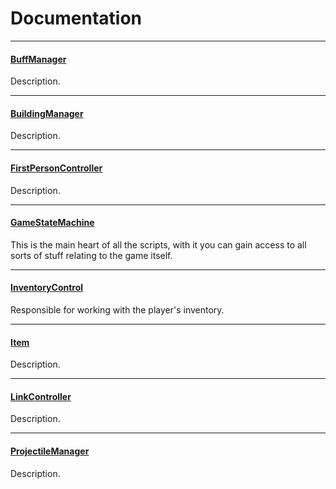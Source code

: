 ﻿# Documentation
---
#### [BuffManager](BuffManager.md)
Description.

---
#### [BuildingManager](BuildingManager.md)
Description.

---
#### [FirstPersonController](FirstPersonController.md)
Description.

---
#### [GameStateMachine](GameStateMachine.md)
This is the main heart of all the scripts, with it you can gain access to all sorts of stuff relating to the game itself.

---
#### [InventoryControl](InventoryControl.md)
Responsible for working with the player's inventory.

---
#### [Item](Item.md)
Description.

---
#### [LinkController](LinkController.md)
Description.

---
#### [ProjectileManager](ProjectileManager.md)
Description.

